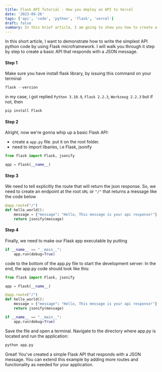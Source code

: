 ```yaml
---
title: Flask API Tutorial - How you deploy an API to Vercel
date: '2023-09-26'
tags: ['api', 'code', 'python', 'flask', 'vercel']
draft: false
summary: In this brief article, I am going to show you how to create a minimal Python API using the Flask microframework. I will provide a step-by-step walkthrough for building a basic API that returns a JSON message.
---
```


In this short article, I want to demonstrate how to write the simplest API python code by using Flask microframework.
I will walk you through it step by step to create a basic API that responds with a JSON message.

#### Step 1

Make sure you have install flask library, by issuing this command on your terminal

```python
flask --version
```

in my case, i got replied `Python 3.10.9`, `Flask 2.2.3`, `Werkzeug 2.2.3` but if not, then

```python
pip install Flask
```

#### Step 2

Alright, now we're gonna whip up a basic Flask API:

- create a `app.py` file. put it on the root folder.
- need to import libaries, i.e Flask, jsonify

```python
from flask import Flask, jsonify

app = Flask(__name__)
```

#### Step 3

We need to tell explicitly the route that will return the json response. So, we need to create an endpoint
at the root `URL` or `"/"` that returns a message like the code below

```python
@app.route("/")
def hello_world():
    message = {"message": "Hello, This message is your api response!"}
    return jsonify(message)
```

#### Step 4

Finally, we need to make our Flask app executable by putting

```python
if __name__ == "__main__":
    app.run(debug=True)
```

code to the bottom of the app.py file to start the development server:
In the end, the app.py code should look like this:

```python
from flask import Flask, jsonify

app = Flask(__name__)

@app.route("/")
def hello_world():
    message = {"message": "Hello, This message is your api response!"}
    return jsonify(message)

if __name__ == "__main__":
    app.run(debug=True)
```

Save the file and open a terminal. Navigate to the directory where app.py is located and run the application:

```python
python app.py
```

Great! You've created a simple Flask API that responds with a JSON message. You can extend this example by adding more routes and functionality as needed for your application.
